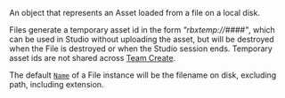 An object that represents an Asset loaded from a file on a local disk.

Files generate a temporary asset id in the form *"rbxtemp://####"*, which can
be used in Studio without uploading the asset, but will be destroyed when the
File is destroyed or when the Studio session ends. Temporary asset ids are not
shared across [Team Create](https://create.roblox.com/docs/projects/collaboration).

The default [`Name`](https://create.roblox.com/docs/reference/engine/classes/Instance#Name) of a File instance will be the filename
on disk, excluding path, including extension.